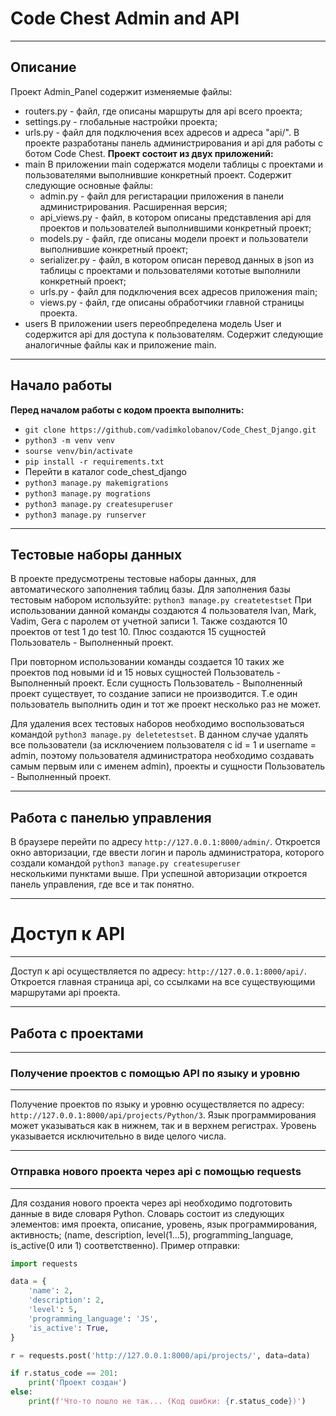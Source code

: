 # Code Chest Admin and API
___
## **Описание**

Проект Admin_Panel содержит изменяемые файлы:
- routers.py - файл, где описаны маршруты для api всего проекта;
- settings.py - глобальные настройки проекта;
- urls.py - файл для подключения всех адресов и адреса "api/".
В проекте разработаны панель администрирования и api для работы с ботом Code Chest. 
  **Проект состоит из двух приложений:**
- main
  В приложении main содержатся модели таблицы с проектами и пользователями выполнившие конкретный проект.
  Содержит следующие основные файлы:
    - admin.py - файл для регистарации приложения в панели администрирования. Расширенная версия;
    - api_views.py - файл, в котором описаны представления api для проектов и пользователей выполнившими конкретный проект;
    - models.py - файл, где описаны модели проект и пользователи выполнившие конкретный проект;
    - serializer.py - файл, в котором описан перевод данных в json из таблицы с проектами и пользователями кототые выполнили конкретный проект;
    - urls.py - файл для подключения всех адресов приложения main;
    - views.py - файл, где описаны обработчики главной страницы проекта.
- users
  В приложении users переобпределена модель User и содержится api для доступа к пользователям.
  Содержит следующие аналогичные файлы как и приложение main.
  
___
## **Начало работы**

**Перед началом работы с кодом проекта выполнить:**

- ``` git clone https://github.com/vadimkolobanov/Code_Chest_Django.git ```
- ``` python3 -m venv venv ```
- ``` sourse venv/bin/activate ```
- ``` pip install -r requirements.txt ```
- Перейти в каталог code_chest_django
- ``` python3 manage.py makemigrations ```
- ``` python3 manage.py mogrations ```
- ``` python3 manage.py createsuperuser ```
- ``` python3 manage.py runserver ```
___

## **Тестовые наборы данных**
В проекте предусмотрены тестовые наборы данных, для автоматического заполнения таблиц базы.
Для заполнения базы тестовым набором используйте:
``` python3 manage.py createtestset ```
При использовании данной команды создаются 4 пользователя Ivan, Mark, Vadim, Gera с паролем от учетной записи 1.
Также создаются 10 проектов от test 1 до test 10. Плюс создаются 15 сущностей Пользователь - Выполненный проект.

При повторном использовании команды создается 10 таких же проектов под новыми id и 15 новых сущностей Пользователь - Выполненный проект.
Если сущность Пользователь - Выполненный проект существует, то создание записи не производится. Т.е один пользователь выполнить
один и тот же проект несколько раз не может.

Для удаления всех тестовых наборов необходимо воспользоваться командой ``` python3 manage.py deletetestset ```.
В данном случае удалять все пользователи (за исключением пользователя с id = 1 и username = admin, поэтому пользователя администратора 
необходимо создавать самым первым или с именем admin), проекты и сущности Пользователь - Выполненный проект.
___

## **Работа с панелью управления**

В браузере перейти по адресу ```http://127.0.0.1:8000/admin/```. Откроется окно авторизации, где ввести логин и пароль
администратора, которого создали командой ```python3 manage.py createsuperuser```  
несколькими пунктами выше. При успешной авторизации откроется панель управления, где все и так понятно.

___

# **Доступ к API**

___

Доступ к api осуществляется по адресу: ```http://127.0.0.1:8000/api/```. Откроется главная страница api, со ссылками на
все существующими маршрутами api проекта.
___

## **Работа с проектами**

___

### **Получение проектов с помощью API по языку и уровню**

___
Получение проектов по языку и уровню осуществляется по адресу: ```http://127.0.0.1:8000/api/projects/Python/3```. Язык
программирования может указываться как в нижнем, так и в верхнем регистрах. Уровень указывается исключительно в виде
целого числа.
___

### **Отправка нового проекта через api с помощью requests**

___

Для создания нового проекта через api необходимо подготовить данные в виде словаря Python. Словарь состоит из следующих
элементов: имя проекта, описание, уровень, язык программирования, активность;
(name, description, level(1...5), programming_language, is_active(0 или 1) соответственно). Пример отправки:

```python
import requests

data = {
    'name': 2,
    'description': 2,
    'level': 5,
    'programming_language': 'JS',
    'is_active': True,
}

r = requests.post('http://127.0.0.1:8000/api/projects/', data=data)

if r.status_code == 201:
    print('Проект создан')
else:
    print(f'Что-то пошло не так... (Код ошибки: {r.status_code})')
```
